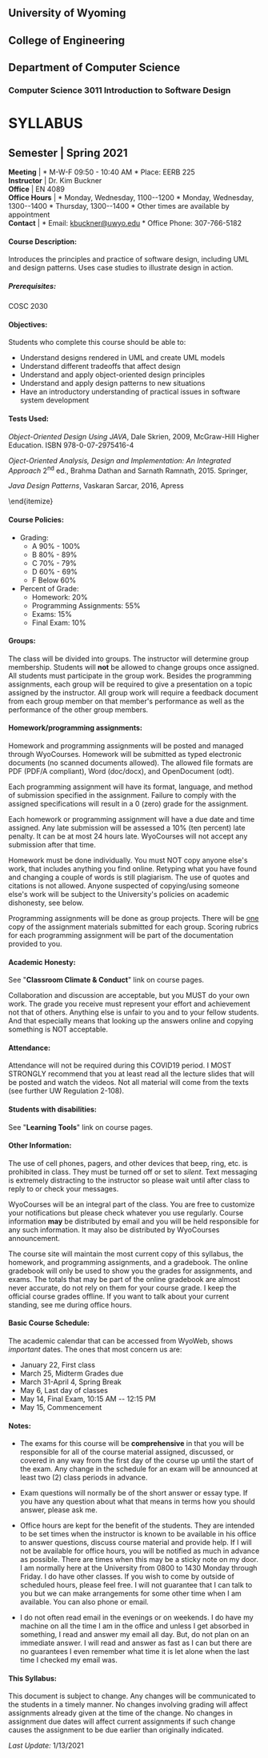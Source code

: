 ## University of Wyoming ##
## College of Engineering ##
## Department of Computer Science ##


### Computer Science 3011 Introduction to Software Design ###

# SYLLABUS #

**Semester** | Spring 2021  
---------------------------------
**Meeting** | * M-W-F 09:50 - 10:40 AM * Place:  EERB 225    
**Instructor** | Dr. Kim Buckner  
**Office** | EN 4089  
**Office Hours** | * Monday, Wednesday, 1100--1200 * Monday, Wednesday, 1300--1400 * Thursday, 1300--1400 * Other times are available by appointment  
**Contact** | * Email: kbuckner@uwyo.edu * Office Phone: 307-766-5182   


#### Course Description: ####
Introduces the principles and practice of software
design, including UML and design patterns. Uses case studies to illustrate
design in action.

##### Prerequisites: #####
COSC 2030

#### Objectives: ####
Students who complete this course should be able to:


* Understand designs rendered in UML and create UML models
* Understand different tradeoffs that affect design
* Understand and apply object-oriented design principles
* Understand and apply design patterns to new situations
* Have an introductory understanding of practical issues in software
  system development


#### Tests Used: ####
_Object-Oriented Design Using JAVA_, Dale Skrien,
2009, McGraw-Hill Higher Education. ISBN 978-0-07-2975416-4

_Oject-Oriented Analysis, Design and Implementation: An Integrated
Approach_ 2<sup>nd</sup> ed., Brahma Dathan and Sarnath Ramnath, 2015. Springer, 

_Java Design Patterns_, Vaskaran Sarcar, 2016, Apress

\end{itemize}

#### Course Policies: ####
* Grading:
  * A 90% - 100%
  * B 80% - 89%
  * C 70% - 79%
  * D 60% - 69%
  * F Below 60%
* Percent of Grade:
  * Homework: 20%
  * Programming Assignments: 55%
  * Exams: 15%
  * Final Exam: 10%

#### Groups: ####
The class will be divided into groups. The instructor will
determine group membership. Students will **not** be allowed to change
groups once assigned. All students must participate in the group work.  Besides
the programming assignments, each group will be required to give a presentation
on a topic assigned by the instructor.  All group work will require a feedback
document from each group member on that member's performance as well as the
performance of the other group members.


#### Homework/programming assignments: ####

Homework and programming assignments will be posted and managed through
WyoCourses.  Homework will be submitted as typed electronic documents (no
scanned documents allowed). The allowed file formats are PDF (PDF/A compliant),
Word (doc/docx), and OpenDocument (odt).

Each programming assignment will have its format, language, and method of
submission specified in the assignment.  Failure to comply with the assigned
specifications will result in a 0 (zero) grade for the assignment.  

Each homework or programming assignment will have a due date and time assigned.
Any late submission will be assessed a 10% (ten percent) late penalty. It can be
at most 24 hours late. WyoCourses will not accept any submission after that time.

Homework must be done individually. You must NOT copy anyone else's work, that
includes anything you find online. Retyping what you have found and changing a
couple of words is still plagiarism. The use of quotes and citations is not
allowed. Anyone suspected of copying/using someone else's work will be subject
to the University's policies on academic dishonesty, see below.

Programming assignments will be done as group projects. There will be
<u>one</u> copy of the assignment materials submitted for each group.
Scoring rubrics for each programming assignment will be part of the
documentation provided to you.


#### Academic Honesty: ####   
See "**Classroom Climate & Conduct**" link on course pages.

Collaboration and discussion are acceptable, but you MUST do your own work. The
grade you receive must represent your effort and achievement not that of others.
Anything else is unfair to you and to your fellow students. And that especially
means that looking up the answers online and copying something is NOT
acceptable. 



#### Attendance: ####

Attendance will not be required during this COVID19 period.
I MOST STRONGLY recommend that you at least read all the lecture slides that
will be posted and watch the videos. Not all material will come from the texts
(see further UW Regulation 2-108). 


#### Students with disabilities: ####

See "**Learning Tools**" link on course pages.


#### Other Information: ####

The use of cell phones, pagers, and other devices that beep, ring, etc. is
prohibited in class. They must be turned off or set to _silent_. Text messaging
is extremely distracting to the instructor so please wait until after class to
reply to or check your messages.

WyoCourses will be an integral part of the class.  You are free to customize
your notifications but please check whatever you use regularly.  Course
information **may** be distributed by email and you will be held responsible for
any such information.  It may also be distributed by WyoCourses announcement.  

The course site will maintain the most current copy of this syllabus, the
homework, and programming assignments, and a gradebook. The online gradebook
will only be used to show you the grades for assignments, and exams. The totals
that may be part of the online gradebook are almost never accurate, do not rely
on them for your course grade. I keep the official course grades offline. If you
want to talk about your current standing, see me during office hours.


#### Basic Course Schedule: ####

The academic calendar that can be accessed from WyoWeb, shows *important*
dates.  The ones that most concern us are:


* January 22, First class
* March 25, Midterm Grades due
* March 31-April 4, Spring Break
* May 6, Last day of classes
* May 14, Final Exam, 10:15 AM -- 12:15 PM
* May 15, Commencement



#### Notes: ####


* The exams for this course will be **comprehensive** in that you will be
responsible for all of the course material assigned, discussed, or covered in
any way from the first day of the course up until the start of the exam.  Any
change in the schedule for an exam will be announced at least two (2) class
periods in advance.

* Exam questions will normally be of the short answer or essay type. If you
have any question about what that means in terms how you should answer, please
ask me.  

* Office hours are kept for the benefit of the students. They are intended
to be set times when the instructor is known to be available in his office to
answer questions, discuss course material and provide help. If I will not be
available for office hours, you will be notified as much in advance as possible.
There are times when this may be a sticky note on my door. I am normally here at
the University from 0800 to 1430 Monday through Friday.  I do have other
classes. If you wish to come by outside of scheduled hours, please feel free.  I
will not guarantee that I can talk to you but we can make arrangements for some
other time when I am available. You can also phone or email.

* I do not often read email in the evenings or on weekends.  I do have my
machine on all the time I am in the office and unless I get absorbed in
something, I read and answer my email all day. But, do not plan on an immediate
answer. I will read and answer as fast as I can but there are no guarantees I
even remember what time it is let alone when the last time I checked my email
was.  


#### This Syllabus: ####

This document is subject to change. Any changes will be communicated to the
students in a timely manner. No changes involving grading will affect
assignments already given at the time of the change. No changes in assignment
due dates will affect current assignments if such change causes the assignment
to be due earlier than originally indicated.

*Last Update:* 1/13/2021
